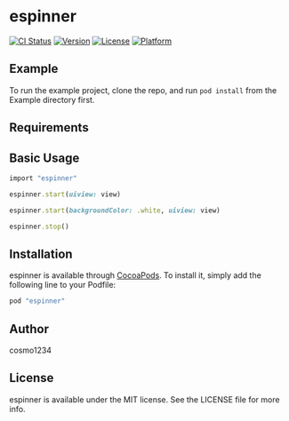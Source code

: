 # espinner

[![CI Status](http://img.shields.io/travis/cosmo1234/espinner.svg?style=flat)](https://travis-ci.org/cosmo1234/espinner)
[![Version](https://img.shields.io/cocoapods/v/espinner.svg?style=flat)](http://cocoapods.org/pods/espinner)
[![License](https://img.shields.io/cocoapods/l/espinner.svg?style=flat)](http://cocoapods.org/pods/espinner)
[![Platform](https://img.shields.io/cocoapods/p/espinner.svg?style=flat)](http://cocoapods.org/pods/espinner)


## Example

To run the example project, clone the repo, and run `pod install` from the Example directory first.

## Requirements

## Basic Usage 

```ruby
import "espinner"
```
```ruby
espinner.start(uiview: view)
```

```ruby
espinner.start(backgroundColor: .white, uiview: view)
```

```ruby
espinner.stop()
```



## Installation

espinner is available through [CocoaPods](http://cocoapods.org). To install
it, simply add the following line to your Podfile:

```ruby
pod "espinner"
```

## Author

cosmo1234

## License

espinner is available under the MIT license. See the LICENSE file for more info.

